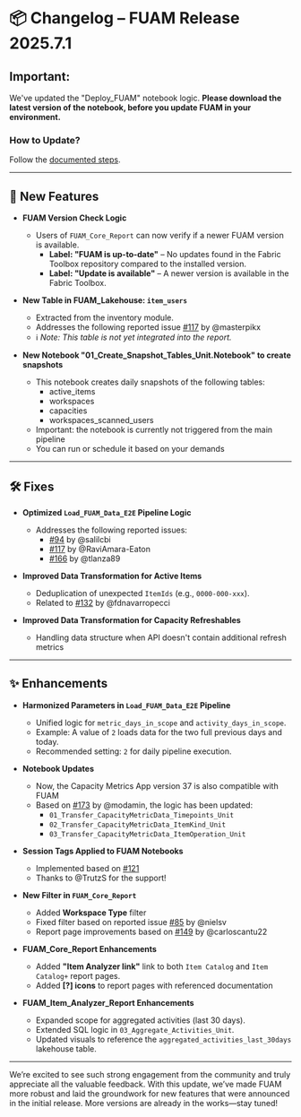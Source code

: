
# 📦 Changelog – FUAM Release 2025.7.1


## Important:
We've updated the "Deploy_FUAM" notebook logic. 
**Please download the latest version of the notebook, before you update FUAM in your environment.**

### How to Update?
Follow the [documented steps](https://github.com/microsoft/fabric-toolbox/blob/main/monitoring/fabric-unified-admin-monitoring/how-to/How_to_update_FUAM.md).

---

## 🚀 New Features

- **FUAM Version Check Logic**
  - Users of `FUAM_Core_Report` can now verify if a newer FUAM version is available.
    - **Label: "FUAM is up-to-date"** – No updates found in the Fabric Toolbox repository compared to the installed version.
    - **Label: "Update is available"** – A newer version is available in the Fabric Toolbox.

- **New Table in FUAM_Lakehouse: `item_users`**
  - Extracted from the inventory module.
  - Addresses the following reported issue [#117](https://github.com/microsoft/fabric-toolbox/issues/117) by @masterpikx 
  - ℹ️ *Note: This table is not yet integrated into the report.*

- **New Notebook "01_Create_Snapshot_Tables_Unit.Notebook" to create snapshots**
    - This notebook creates daily snapshots of the following tables:
        - active_items
        - workspaces
        - capacities
        - workspaces_scanned_users
    - Important: the notebook is currently not triggered from the main pipeline
    - You can run or schedule it based on your demands

---

## 🛠 Fixes

- **Optimized `Load_FUAM_Data_E2E` Pipeline Logic**
  - Addresses the following reported issues:
    - [#94](https://github.com/microsoft/fabric-toolbox/issues/94) by @salilcbi  
    - [#117](https://github.com/microsoft/fabric-toolbox/issues/117) by @RaviAmara-Eaton  
    - [#166](https://github.com/microsoft/fabric-toolbox/issues/166) by @tlanza89  

- **Improved Data Transformation for Active Items**
  - Deduplication of unexpected `ItemIds` (e.g., `0000-000-xxx`).
  - Related to [#132](https://github.com/microsoft/fabric-toolbox/issues/132) by @fdnavarropecci


- **Improved Data Transformation for Capacity Refreshables**
  - Handling data structure when API doesn't contain additional refresh metrics

---

## ✨ Enhancements

- **Harmonized Parameters in `Load_FUAM_Data_E2E` Pipeline**
  - Unified logic for `metric_days_in_scope` and `activity_days_in_scope`.
  - Example: A value of `2` loads data for the two full previous days and today.
  - Recommended setting: `2` for daily pipeline execution.

- **Notebook Updates**  
    - Now, the Capacity Metrics App version 37 is also compatible with FUAM
  - Based on [#173](https://github.com/microsoft/fabric-toolbox/issues/173) by @modamin, the logic has been updated:
    - `01_Transfer_CapacityMetricData_Timepoints_Unit`  
    - `02_Transfer_CapacityMetricData_ItemKind_Unit`  
    - `03_Transfer_CapacityMetricData_ItemOperation_Unit`  

- **Session Tags Applied to FUAM Notebooks**
  - Implemented based on [#121](https://github.com/microsoft/fabric-toolbox/issues/121)
  - Thanks to @TrutzS for the support!

- **New Filter in `FUAM_Core_Report`**
  - Added **Workspace Type** filter  
  - Fixed filter based on reported issue [#85](https://github.com/microsoft/fabric-toolbox/issues/85) by @nielsv
  - Report page improvements based on [#149](https://github.com/microsoft/fabric-toolbox/issues/149) by @carloscantu22

- **FUAM_Core_Report Enhancements**
  - Added **"Item Analyzer link"** link to both `Item Catalog` and `Item Catalog+` report pages.
  - Added **[?] icons** to report pages with referenced documentation

- **FUAM_Item_Analyzer_Report Enhancements**
  - Expanded scope for aggregated activities (last 30 days).
  - Extended SQL logic in `03_Aggregate_Activities_Unit`.
  - Updated visuals to reference the `aggregated_activities_last_30days` lakehouse table.


---


We’re excited to see such strong engagement from the community and truly appreciate all the valuable feedback. With this update, we’ve made FUAM more robust and laid the groundwork for new features that were announced in the initial release. More versions are already in the works—stay tuned!
